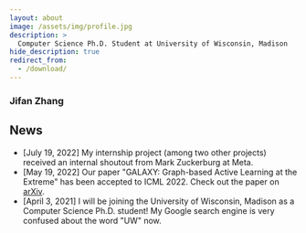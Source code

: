 ```yaml
---
layout: about
image: /assets/img/profile.jpg
description: >
  Computer Science Ph.D. Student at University of Wisconsin, Madison
hide_description: true
redirect_from:
  - /download/
---
```


### Jifan Zhang

<!--author-->

## News

* [July 19, 2022] My internship project (among two other projects) received an internal shoutout from Mark Zuckerburg at Meta.
* [May 19, 2022] Our paper "GALAXY: Graph-based Active Learning at the Extreme" has been accepted to ICML 2022. Check out the paper on [arXiv](https://arxiv.org/pdf/2202.01402.pdf).
* [April 3, 2021] I will be joining the University of Wisconsin, Madison as a Computer Science Ph.D. student! My Google search engine is very confused about the word "UW" now.